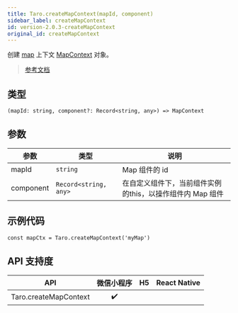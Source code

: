 ```yaml
---
title: Taro.createMapContext(mapId, component)
sidebar_label: createMapContext
id: version-2.0.3-createMapContext
original_id: createMapContext
---
```


创建 [map](https://developers.weixin.qq.com/miniprogram/dev/component/map.html) 上下文 [MapContext](https://developers.weixin.qq.com/miniprogram/dev/api/media/map/MapContext.html) 对象。

> [参考文档](https://developers.weixin.qq.com/miniprogram/dev/api/media/map/wx.createMapContext.html)

## 类型

```tsx
(mapId: string, component?: Record<string, any>) => MapContext
```

## 参数

| 参数 | 类型 | 说明 |
| --- | --- | --- |
| mapId | `string` | Map 组件的 id |
| component | `Record<string, any>` | 在自定义组件下，当前组件实例的this，以操作组件内 Map 组件 |

## 示例代码

```tsx
const mapCtx = Taro.createMapContext('myMap')
```

## API 支持度

| API | 微信小程序 | H5 | React Native |
| :---: | :---: | :---: | :---: |
| Taro.createMapContext | ✔️ |  |  |

